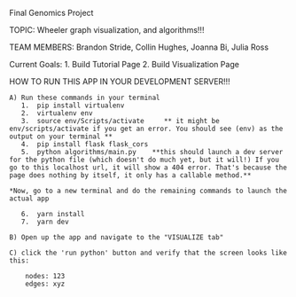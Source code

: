 Final Genomics Project 

TOPIC: Wheeler graph visualization, and algorithms!!!

TEAM MEMBERS: Brandon Stride, Collin Hughes, Joanna Bi, Julia Ross

Current Goals: 
    1. Build Tutorial Page
    2. Build Visualization Page


HOW TO RUN THIS APP IN YOUR DEVELOPMENT SERVER!!!

    A) Run these commands in your terminal
       1.  pip install virtualenv
       2.  virtualenv env
       3.  source env/Scripts/activate     ** it might be env/scripts/activate if you get an error. You should see (env) as the output on your terminal **
       4.  pip install flask flask_cors
       5.  python algorithms/main.py    **this should launch a dev server for the python file (which doesn't do much yet, but it will!) If you go to this localhost url, it will show a 404 error. That's because the page does nothing by itself, it only has a callable method.**

    *Now, go to a new terminal and do the remaining commands to launch the actual app

       6.  yarn install
       7.  yarn dev

    B) Open up the app and navigate to the "VISUALIZE tab"

    C) click the 'run python' button and verify that the screen looks like this:

        nodes: 123
        edges: xyz

    

    
